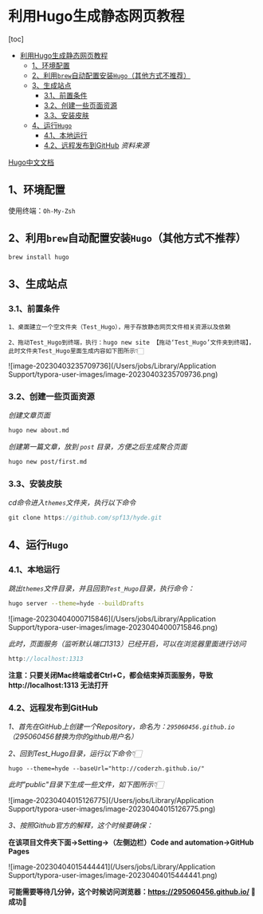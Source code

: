 # 利用Hugo生成静态网页教程

[toc]
- [利用Hugo生成静态网页教程](#利用hugo生成静态网页教程)
  - [1、环境配置](#1环境配置)
  - [2、利用`brew`自动配置安装`Hugo`（其他方式不推荐）](#2利用brew自动配置安装hugo其他方式不推荐)
  - [3、生成站点](#3生成站点)
    - [3.1、前置条件](#31前置条件)
    - [3.2、创建一些页面资源](#32创建一些页面资源)
    - [3.3、安装皮肤](#33安装皮肤)
  - [4、运行`Hugo`](#4运行hugo)
    - [4.1、本地运行](#41本地运行)
    - [4.2、远程发布到GitHub](#42远程发布到github)
*资料来源*

[Hugo中文文档](https://www.gohugo.org/)

## 1、环境配置

使用终端：`Oh-My-Zsh`

## 2、利用`brew`自动配置安装`Hugo`（其他方式不推荐）

```bash
brew install hugo
```

## 3、生成站点

### 3.1、前置条件

```
1、桌面建立一个空文件夹（Test_Hugo），用于存放静态网页文件相关资源以及依赖
```

```
2、拖动Test_Hugo到终端，执行：hugo new site 【拖动‘Test_Hugo’文件夹到终端】，此时文件夹Test_Hugo里面生成内容如下图所示👇🏻
```

![image-20230403235709736](/Users/jobs/Library/Application Support/typora-user-images/image-20230403235709736.png)

### 3.2、创建一些页面资源

*创建文章页面*

```bash
hugo new about.md
```

*创建第一篇文章，放到 `post` 目录，方便之后生成聚合页面*

```bash
hugo new post/first.md
```

### 3.3、安装皮肤

*cd命令进入`themes`文件夹，执行以下命令*

```javascript
git clone https://github.com/spf13/hyde.git
```

## 4、运行`Hugo`

### 4.1、本地运行

*跳出`themes`文件目录，并且回到`Test_Hugo`目录，执行命令：*

```bash
hugo server --theme=hyde --buildDrafts
```

![image-20230404000715846](/Users/jobs/Library/Application Support/typora-user-images/image-20230404000715846.png)

*此时，页面服务（监听默认端口1313）已经开启，可以在浏览器里面进行访问*

```javascript
http://localhost:1313
```

**注意：只要关闭Mac终端或者Ctrl+C，都会结束掉页面服务，导致 http://localhost:1313 无法打开**

### 4.2、远程发布到GitHub

*1、首先在GitHub上创建一个Repository，命名为：`295060456.github.io` （295060456替换为你的github用户名）*

*2、回到Test_Hugo目录，运行以下命令👇🏻*

```
hugo --theme=hyde --baseUrl="http://coderzh.github.io/"
```

*此时"public"目录下生成一些文件，如下图所示👇🏻*

![image-20230404015126775](/Users/jobs/Library/Application Support/typora-user-images/image-20230404015126775.png)

*3、按照Github官方的解释，这个时候要确保：*

**在该项目文件夹下面→Setting→（左侧边栏）Code and automation→GitHub Pages**

![image-20230404015444441](/Users/jobs/Library/Application Support/typora-user-images/image-20230404015444441.png)

**可能需要等待几分钟，这个时候访问浏览器：https://295060456.github.io/ 🍺成功🍺**